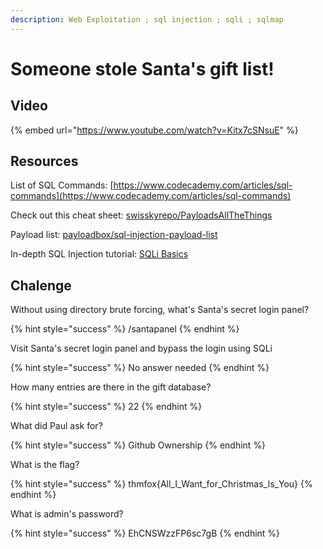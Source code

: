 ```yaml
---
description: Web Exploitation ; sql injection ; sqli ; sqlmap
---
```


# Someone stole Santa's gift list!

## Video

{% embed url="https://www.youtube.com/watch?v=Kitx7cSNsuE" %}

## Resources

List of SQL Commands: [https://www.codecademy.com/articles/sql-commands](https://www.codecademy.com/articles/sql-commands)

Check out this cheat sheet: [swisskyrepo/PayloadsAllTheThings](https://github.com/swisskyrepo/PayloadsAllTheThings/tree/master/SQL%20Injection)

Payload list: [payloadbox/sql-injection-payload-list](https://github.com/payloadbox/sql-injection-payload-list)

In-depth SQL Injection tutorial: [SQLi Basics](https://tryhackme.com/room/sqlibasics)

## Chalenge

Without using directory brute forcing, what's Santa's secret login panel?

{% hint style="success" %}
/santapanel
{% endhint %}

Visit Santa's secret login panel and bypass the login using SQLi

{% hint style="success" %}
No answer needed
{% endhint %}

How many entries are there in the gift database?

{% hint style="success" %}
22
{% endhint %}

What did Paul ask for?

{% hint style="success" %}
Github Ownership
{% endhint %}

What is the flag?

{% hint style="success" %}
thmfox{All\_I\_Want\_for\_Christmas\_Is\_You}
{% endhint %}

What is admin's password?

{% hint style="success" %}
EhCNSWzzFP6sc7gB
{% endhint %}

